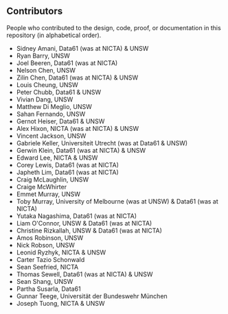 Contributors
------------

People who contributed to the design, code, proof, or documentation in this
repository (in alphabetical order).

* Sidney Amani, Data61 (was at NICTA) & UNSW
* Ryan Barry, UNSW
* Joel Beeren, Data61 (was at NICTA)
* Nelson Chen, UNSW
* Zilin Chen, Data61 (was at NICTA) & UNSW
* Louis Cheung, UNSW
* Peter Chubb, Data61 & UNSW
* Vivian Dang, UNSW
* Matthew Di Meglio, UNSW
* Sahan Fernando, UNSW
* Gernot Heiser, Data61 & UNSW
* Alex Hixon, NICTA (was at NICTA) & UNSW
* Vincent Jackson, UNSW
* Gabriele Keller, Universiteit Utrecht (was at Data61 & UNSW)
* Gerwin Klein, Data61 (was at NICTA) & UNSW
* Edward Lee, NICTA & UNSW
* Corey Lewis, Data61 (was at NICTA)
* Japheth Lim, Data61 (was at NICTA)
* Craig McLaughlin, UNSW
* Craige McWhirter
* Emmet Murray, UNSW
* Toby Murray, University of Melbourne (was at UNSW) & Data61 (was at NICTA)
* Yutaka Nagashima, Data61 (was at NICTA)
* Liam O'Connor, UNSW & Data61 (was at NICTA)
* Christine Rizkallah, UNSW & Data61 (was at NICTA)
* Amos Robinson, UNSW
* Nick Robson, UNSW
* Leonid Ryzhyk, NICTA & UNSW
* Carter Tazio Schonwald
* Sean Seefried, NICTA
* Thomas Sewell, Data61 (was at NICTA) & UNSW
* Sean Shang, UNSW
* Partha Susarla, Data61
* Gunnar Teege, Universität der Bundeswehr München
* Joseph Tuong, NICTA & UNSW
